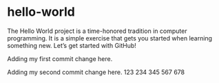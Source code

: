 # hello-world
The Hello World project is a time-honored tradition in computer programming. It is a simple exercise that gets you started when learning something new. Let’s get started with GitHub!

Adding my first commit change here.

Adding my second commit change here.
123
234
345
567
678


